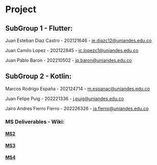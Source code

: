 # Project

## SubGroup 1 - Flutter:

Juan Esteban Diaz Castro - 202121646 - je.diazc12@uniandes.edu.co

Juan Camilo Lopez - 202122845 - jc.lopezc1@uniandes.edu.co

Juan Pablo Baron - 202210502 - jp.baron@uniandes.edu.co

## SubGroup 2 - Kotlin:

Marcos Rodrigo España - 202124714 - m.espanac@uniandes.edu.co

Juan Felipe Puig - 202221336 - j.puig@uniandes.edu.co

Jairo Andres Fierro Fierro - 202226326 - ja.fierro@uniandes.edu.co


### MS Deliverables - Wiki:

#### [MS2](docs/MS2.md)
#### [MS3](https://github.com/G15-ISIS3510-1/Project/wiki/MS3)
#### [MS4](https://github.com/G15-ISIS3510-1/Project/wiki/MS4)
